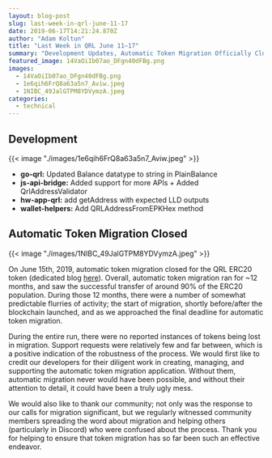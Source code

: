 ```yaml
---
layout: blog-post
slug: last-week-in-qrl-june-11-17
date: 2019-06-17T14:21:24.870Z
author: "Adam Koltun"
title: "Last Week in QRL June 11–17"
summary: "Development Updates, Automatic Token Migration Officially Closed"
featured_image: 14VaOiIb07ao_DFgn40dFBg.png
images:
  - 14VaOiIb07ao_DFgn40dFBg.png
  - 1e6qih6FrQ8a63a5n7_Aviw.jpeg
  - 1NIBC_49JalGTPM8YDVymzA.jpeg
categories:
  - technical 
---
```


## Development

{{< image "./images/1e6qih6FrQ8a63a5n7_Aviw.jpeg" >}}

* **go-qrl:** Updated Balance datatype to string in PlainBalance
* **js-api-bridge:** Added support for more APIs + Added QrlAddressValidator
* **hw-app-qrl:** add getAddress with expected LLD outputs
* **wallet-helpers:** Add QRLAddressFromEPKHex method

## Automatic Token Migration Closed

{{< image "./images/1NIBC_49JalGTPM8YDVymzA.jpeg" >}}

On June 15th, 2019, automatic token migration closed for the QRL ERC20 token (dedicated blog [here](/blog/automatic-token-migration-complete)). Overall, automatic token migration ran for \~12 months, and saw the successful transfer of around 90% of the ERC20 population. During those 12 months, there were a number of somewhat predictable flurries of activity; the start of migration, shortly before/after the blockchain launched, and as we approached the final deadline for automatic token migration.

During the entire run, there were no reported instances of tokens being lost in migration. Support requests were relatively few and far between, which is a positive indication of the robustness of the process. We would first like to credit our developers for their diligent work in creating, managing, and supporting the automatic token migration application. Without them, automatic migration never would have been possible, and without their attention to detail, it could have been a truly ugly mess.

We would also like to thank our community; not only was the response to our calls for migration significant, but we regularly witnessed community members spreading the word about migration and helping others (particularly in Discord) who were confused about the process. Thank you for helping to ensure that token migration has so far been such an effective endeavor.